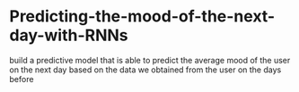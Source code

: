 # Predicting-the-mood-of-the-next-day-with-RNNs
build a predictive model that is able to predict the average mood of the user on the next day based on the data we obtained from the user on the days before
